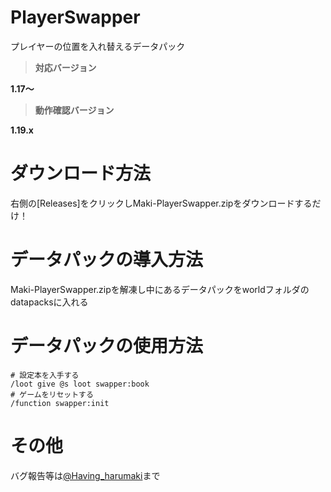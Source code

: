 # PlayerSwapper
プレイヤーの位置を入れ替えるデータパック

> **対応バージョン**

**1.17～**

> **動作確認バージョン**

**1.19.x**


# ダウンロード方法
右側の[Releases]をクリックしMaki-PlayerSwapper.zipをダウンロードするだけ！

# データパックの導入方法
Maki-PlayerSwapper.zipを解凍し中にあるデータパックをworldフォルダのdatapacksに入れる

# データパックの使用方法
```mcfunction
# 設定本を入手する
/loot give @s loot swapper:book
# ゲームをリセットする
/function swapper:init
```

# その他
バグ報告等は[@Having_harumaki](https://twitter.com/Having_harumaki)まで

